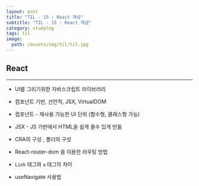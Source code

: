 ```yaml
---
layout: post
title: "TIL - 15 : React 개념"
subtitle: "TIL - 15 : React 개념"
category: studylog
tags: til
image:
  path: /assets/img/til/til.jpg
---
```

<!--more-->  

## React  
---  

* UI를 그리기위한 자바스크립트 라이브러리  

* 컴포넌트 기반, 선언적, JSX, VirtualDOM  

* 컴포넌트 - 재사용 가능한 UI 단위 (함수형, 클래스형 가능)  

* JSX - JS 기반에서 HTML을 쉽게 쓸수 있게 만듦  

* CRA의 구성 , 폴더의 구성

* React-router-dom 을 이용한 라우팅 방법

* `Link` 태그와 `a` 태그의 차이

* useNavigate 사용법